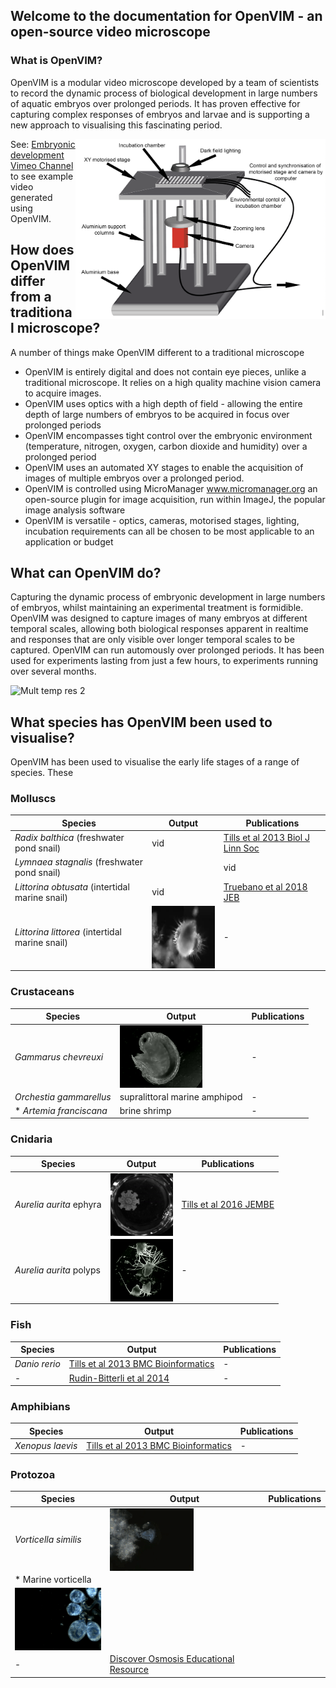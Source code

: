 ## Welcome to the documentation for OpenVIM - an open-source video microscope


### What is OpenVIM?
OpenVIM is a modular video microscope developed by a team of scientists to record the dynamic process of biological development in large numbers of aquatic embryos over prolonged periods. It has proven effective for capturing complex responses of embryos and larvae and is supporting a new approach to visualising this fascinating period.

<img src="assets/OpenVIM.png" title = "OpenVIM Figure" align = "right" width="400">

See: [Embryonic development Vimeo Channel](www.vimeo.com/channels/embryonicdevelopment) to see example video generated using OpenVIM.


## How does OpenVIM differ from a traditional microscope?
A number of things make OpenVIM different to a traditional microscope
 * OpenVIM is entirely digital and does not contain eye pieces, unlike a traditional microscope. It relies on a high quality machine vision camera to acquire images.
 * OpenVIM uses optics with a high depth of field - allowing the entire depth of large numbers of embryos to be acquired in focus over prolonged periods
 * OpenVIM encompasses tight control over the embryonic environment (temperature, nitrogen, oxygen, carbon dioxide and humidity) over a prolonged period
 * OpenVIM uses an automated XY stages to enable the acquisition of images of multiple embryos over a prolonged period.
 * OpenVIM is controlled using MicroManager www.micromanager.org an open-source plugin for image acquisition, run within ImageJ, the popular image analysis software
 * OpenVIM is versatile - optics, cameras, motorised stages, lighting, incubation requirements can all be chosen to be most applicable to an application or budget


## What can OpenVIM do?
Capturing the dynamic process of embryonic development in large numbers of embryos, whilst maintaining an experimental treatment is formidible. OpenVIM was designed to capture images of many embryos at different temporal scales, allowing both biological responses apparent in realtime and responses that are only visible over longer temporal scales to be captured. OpenVIM can run automously over prolonged periods. It has been used for experiments lasting from just a few hours, to experiments running over several months.

<img src="assets/radixDevelopment.gif" title= "Mult temp res 2" width = "500">


## What species has OpenVIM been used to visualise?

OpenVIM has been used to visualise the early life stages of a range of species. These

### Molluscs

| Species     | Output | Publications |
| ------------- | ------------- | ------------- |
| *Radix balthica* (freshwater pond snail) | vid | [Tills et al 2013 Biol J Linn Soc](https://academic.oup.com/biolinnean/article/110/3/581/2415874)  |
| *Lymnaea stagnalis* (freshwater pond snail)|   | vid | - |
| *Littorina obtusata* (intertidal marine snail)| vid | [Truebano et al 2018 JEB](http://jeb.biologists.org/content/221/8/jeb171629)  
| *Littorina littorea* (intertidal marine snail) | <img src="assets/littorea.gif" title= "Gammarus chevreuxi" height = "100" align="center"> |  - |


### Crustaceans

| Species     | Output | Publications |
| ------------- | ------------- | ------------- |
| *Gammarus chevreuxi*  | <img src="assets/GammarusChevHatching.gif" title= "Gammarus chevreuxi" height = "100" align="center">| - |
| *Orchestia gammarellus*  | supralittoral marine amphipod   | - |
|* *Artemia franciscana*   |  brine shrimp   | - |

### Cnidaria

| Species     | Output | Publications |
| ------------- | ------------- | ------------- |
| *Aurelia aurita* ephyra | <img src="assets/ephyra.gif" title= "ephyra" height = "100" align="center">| [Tills et al 2016 JEMBE](https://www.sciencedirect.com/science/article/pii/S0022098116300491) |
| *Aurelia aurita* polyps| <img src="assets/jellyfishPolyps.gif" title= "ephyra" height = "100" align="center">| - |


### Fish

| Species     | Output | Publications |
| ------------- | ------------- | ------------- |
|*Danio rerio* | [Tills et al 2013 BMC Bioinformatics](https://bmcbioinformatics.biomedcentral.com/articles/10.1186/1471-2105-14-37) | - |
|- | [Rudin-Bitterli et al 2014](http://journals.plos.org/plosone/article?id=10.1371/journal.pone.0113235) | - |

### Amphibians

| Species     | Output | Publications |
| ------------- | ------------- | ------------- |
| *Xenopus laevis* | [Tills et al 2013 BMC Bioinformatics](https://bmcbioinformatics.biomedcentral.com/articles/10.1186/1471-2105-14-37)| - |

### Protozoa

| Species     | Output | Publications |
| ------------- | ------------- | ------------- |
| *Vorticella similis* | <img src="assets/VorticellaSimilis.gif" title= "Vorticella similis" height = "100" align="center">|
| * Marine vorticella | 
<img src="assets/marineVorticellaColony.gif" title= "Marine vorticella" height = "100" align="center">|
|- | [Discover Osmosis Educational Resource](www.discoverosmosis.com)|

 

